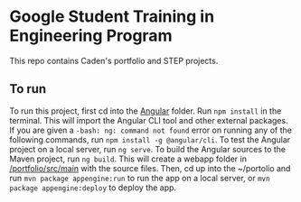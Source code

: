 # Google Student Training in Engineering Program

This repo contains Caden's portfolio and STEP projects.

## To run

To run this project, first cd into the [Angular](./portfolio/src/main/angular) folder. Run `npm install` in the terminal. This will import the Angular CLI tool and other external packages. If you are given a `-bash: ng: command not found` error on running any of the following commands, run `npm install -g @angular/cli`. To test the Angular project on a local server, run `ng serve`. To build the Angular sources to the Maven project, run `ng build`. This will create a webapp folder in [/portfolio/src/main](./portfolio/src/main) with the source files. Then, cd up into the ~/portolio and run `mvn package appengine:run` to run the app on a local server, or `mvn package appengine:deploy` to deploy the app.
